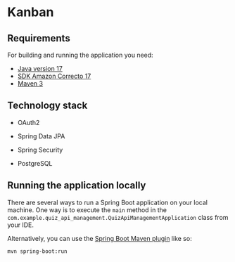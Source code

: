 # Kanban

## Requirements

For building and running the application you need:

- [Java version 17](https://www.oracle.com/java/technologies/javase/jdk17-archive-downloads.html)
- [SDK Amazon Correcto 17](https://docs.aws.amazon.com/corretto/latest/corretto-17-ug/downloads-list.html)
- [Maven 3](https://maven.apache.org)

## Technology stack

- OAuth2

- Spring Data JPA

- Spring Security

- PostgreSQL

## Running the application locally

There are several ways to run a Spring Boot application on your local machine. One way is to execute the `main` method in the `com.example.quiz_api_management.QuizApiManagementApplication` class from your IDE.

Alternatively, you can use the [Spring Boot Maven plugin](https://docs.spring.io/spring-boot/docs/current/reference/html/build-tool-plugins-maven-plugin.html) like so:

```shell
mvn spring-boot:run
```